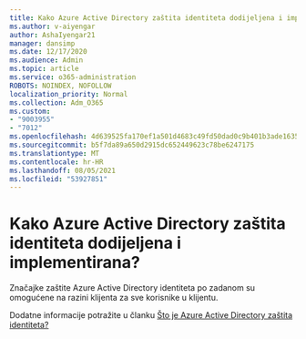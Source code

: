 ```yaml
---
title: Kako Azure Active Directory zaštita identiteta dodijeljena i implementirana
ms.author: v-aiyengar
author: AshaIyengar21
manager: dansimp
ms.date: 12/17/2020
ms.audience: Admin
ms.topic: article
ms.service: o365-administration
ROBOTS: NOINDEX, NOFOLLOW
localization_priority: Normal
ms.collection: Adm_O365
ms.custom:
- "9003955"
- "7012"
ms.openlocfilehash: 4d639525fa170ef1a501d4683c49fd50dad0c9b401b3ade1635d11e783524237
ms.sourcegitcommit: b5f7da89a650d2915dc652449623c78be6247175
ms.translationtype: MT
ms.contentlocale: hr-HR
ms.lasthandoff: 08/05/2021
ms.locfileid: "53927851"
---
```

# <a name="how-azure-active-directory-identity-protection-is-provisioned-and-deployed"></a>Kako Azure Active Directory zaštita identiteta dodijeljena i implementirana?

Značajke zaštite Azure Active Directory identiteta po zadanom su omogućene na razini klijenta za sve korisnike u klijentu.

Dodatne informacije potražite u članku [Što je Azure Active Directory zaštita identiteta?](https://go.microsoft.com/fwlink/?linkid=2130395)